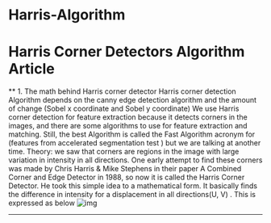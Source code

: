 # Harris-Algorithm
# Harris Corner Detectors Algorithm Article
** 1. The math behind Harris corner detector 
Harris corner detection Algorithm depends on the canny edge detection algorithm and the amount of change (Sobel x coordinate and Sobel y coordinate) 
We use Harris corner detection for feature extraction because it detects corners in the images, and there are some algorithms to use for feature extraction and matching. Still, the best Algorithm is called the Fast Algorithm acronym for (features from accelerated segmentation test ) but we are talking at another time.
Theory: we saw that corners are regions in the image with large variation in intensity in all directions. One early attempt to find these corners was made by Chris Harris & Mike Stephens in their paper A Combined Corner and Edge Detector in 1988, so now it is called the Harris Corner Detector. He took this simple idea to a mathematical form. It basically finds the difference in intensity for a displacement in all directions(U, V) . This is expressed as below
![img](https://www.google.com/url?sa=i&url=https%3A%2F%2Fm.youtube.com%2Fwatch%3Fv%3DWyrVzTRZuXA&psig=AOvVaw06uyLB7sKQLlhp95gz9f8y&ust=1716364816621000&source=images&cd=vfe&opi=89978449&ved=0CBIQjRxqFwoTCJCliKywnoYDFQAAAAAdAAAAABAE)

-----------------------------------------------------------------------------------------------------------------------------------------------------------------

